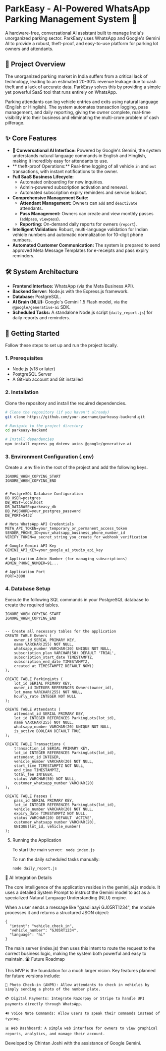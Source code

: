 # ParkEasy - AI-Powered WhatsApp Parking Management System 🚗

A hardware-free, conversational AI assistant built to manage India's unorganized parking sector. ParkEasy uses WhatsApp and Google's Gemini AI to provide a robust, theft-proof, and easy-to-use platform for parking lot owners and attendants.

## 🌟 Project Overview

The unorganized parking market in India suffers from a critical lack of technology, leading to an estimated 20-30% revenue leakage due to cash theft and a lack of accurate data. ParkEasy solves this by providing a simple yet powerful SaaS tool that runs entirely on WhatsApp.

Parking attendants can log vehicle entries and exits using natural language (English or Hinglish). The system automates transaction logging, pass management, and daily reporting, giving the owner complete, real-time visibility into their business and eliminating the multi-crore problem of cash pilferage.

## ✨ Core Features

*   **🤖 Conversational AI Interface:** Powered by Google's Gemini, the system understands natural language commands in English and Hinglish, making it incredibly easy for attendants to use.
*   ** theft-proof Operations:** Real-time logging of all vehicle `in` and `out` transactions, with instant notifications to the owner.
*   **Full SaaS Business Lifecycle:**
    *   Automated onboarding for new inquiries.
    *   Admin-powered subscription activation and renewal.
    *   Automated subscription expiry reminders and service lockout.
*   **Comprehensive Management Suite:**
    *   **Attendant Management:** Owners can `add` and `deactivate` attendants.
    *   **Pass Management:** Owners can create and view monthly passes (`addpass`, `viewpass`).
    *   **Reporting:** On-demand daily reports for owners (`report`).
*   **Intelligent Validation:** Robust, multi-language validation for Indian vehicle numbers and automatic normalization for 10-digit phone numbers.
*   **Automated Customer Communication:** The system is prepared to send approved Meta Message Templates for e-receipts and pass expiry reminders.

## 🛠️ System Architecture

*   **Frontend Interface:** WhatsApp (via the Meta Business API).
*   **Backend Server:** Node.js with the Express.js framework.
*   **Database:** PostgreSQL.
*   **AI Brain (NLU):** Google's Gemini 1.5 Flash model, via the `@google/generative-ai` SDK.
*   **Scheduled Tasks:** A standalone Node.js script (`daily_report.js`) for daily reports and reminders.

## 🚀 Getting Started

Follow these steps to set up and run the project locally.

### 1. Prerequisites
*   Node.js (v18 or later)
*   PostgreSQL Server
*   A GitHub account and Git installed

### 2. Installation
Clone the repository and install the required dependencies.
```bash
# Clone the repository (if you haven't already)
git clone https://github.com/your-username/parkeasy-backend.git

# Navigate to the project directory
cd parkeasy-backend

# Install dependencies
npm install express pg dotenv axios @google/generative-ai
```
### 3. Environment Configuration (.env)

Create a .env file in the root of the project and add the following keys.
```
IGNORE_WHEN_COPYING_START
IGNORE_WHEN_COPYING_END

    
# PostgreSQL Database Configuration
DB_USER=postgres
DB_HOST=localhost
DB_DATABASE=parkeasy_db
DB_PASSWORD=your_postgres_password
DB_PORT=5432

# Meta WhatsApp API Credentials
META_API_TOKEN=your_temporary_or_permanent_access_token
SENDER_PHONE_ID=your_whatsapp_business_phone_number_id
VERIFY_TOKEN=a_secret_string_you_create_for_webhook_verification

# Google Gemini API Key
GEMINI_API_KEY=your_google_ai_studio_api_key

# Application Admin Number (for managing subscriptions)
ADMIN_PHONE_NUMBER=91...

# Application Port
PORT=3000
```
  

### 4. Database Setup

Execute the following SQL commands in your PostgreSQL database to create the required tables.
```
IGNORE_WHEN_COPYING_START
IGNORE_WHEN_COPYING_END

    
-- Create all necessary tables for the application
CREATE TABLE Owners (
    owner_id SERIAL PRIMARY KEY,
    name VARCHAR(255) NOT NULL,
    whatsapp_number VARCHAR(20) UNIQUE NOT NULL,
    subscription_plan VARCHAR(50) DEFAULT 'TRIAL',
    subscription_start_date TIMESTAMPTZ,
    subscription_end_date TIMESTAMPTZ,
    created_at TIMESTAMPTZ DEFAULT NOW()
);

CREATE TABLE ParkingLots (
    lot_id SERIAL PRIMARY KEY,
    owner_id INTEGER REFERENCES Owners(owner_id),
    lot_name VARCHAR(255) NOT NULL,
    hourly_rate INTEGER NOT NULL
);

CREATE TABLE Attendants (
    attendant_id SERIAL PRIMARY KEY,
    lot_id INTEGER REFERENCES ParkingLots(lot_id),
    name VARCHAR(255) NOT NULL,
    whatsapp_number VARCHAR(20) UNIQUE NOT NULL,
    is_active BOOLEAN DEFAULT TRUE
);

CREATE TABLE Transactions (
    transaction_id SERIAL PRIMARY KEY,
    lot_id INTEGER REFERENCES ParkingLots(lot_id),
    attendant_id INTEGER,
    vehicle_number VARCHAR(20) NOT NULL,
    start_time TIMESTAMPTZ NOT NULL,
    end_time TIMESTAMPTZ,
    total_fee INTEGER,
    status VARCHAR(50) NOT NULL,
    customer_whatsapp_number VARCHAR(20)
);

CREATE TABLE Passes (
    pass_id SERIAL PRIMARY KEY,
    lot_id INTEGER REFERENCES ParkingLots(lot_id),
    vehicle_number VARCHAR(20) NOT NULL,
    expiry_date TIMESTAMPTZ NOT NULL,
    status VARCHAR(20) DEFAULT 'ACTIVE',
    customer_whatsapp_number VARCHAR(20),
    UNIQUE(lot_id, vehicle_number)
);
```
  

5. Running the Application

    To start the main server:
   ```  node index.js ```

  

   To run the daily scheduled tasks manually:

   ``` node daily_report.js ```

      

🧠 AI Integration Details

The core intelligence of the application resides in the gemini_ai.js module. It uses a detailed System Prompt to instruct the Gemini model to act as a specialized Natural Language Understanding (NLU) engine.

When a user sends a message like "gaadi aayi GJ05RT1234", the module processes it and returns a structured JSON object:
```
{
  "intent": "vehicle_check_in",
  "vehicle_number": "GJ05RT1234",
  "language": "hi"
}
```
  

The main server (index.js) then uses this intent to route the request to the correct business logic, making the system both powerful and easy to maintain.
🛣️ Future Roadmap

This MVP is the foundation for a much larger vision. Key features planned for future versions include:

    📸 Photo Check-in (ANPR): Allow attendants to check in vehicles by simply sending a photo of the number plate.

    💳 Digital Payments: Integrate Razorpay or Stripe to handle UPI payments directly through WhatsApp.

    🔊 Voice Note Commands: Allow users to speak their commands instead of typing.

    📊 Web Dashboard: A simple web interface for owners to view graphical reports, analytics, and manage their account.

Developed by Chintan Joshi with the assistance of Google Gemini.
